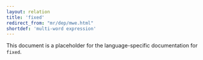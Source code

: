 ```yaml
---
layout: relation
title: 'fixed'
redirect_from: "mr/dep/mwe.html"
shortdef: 'multi-word expression'
---
```


This document is a placeholder for the language-specific documentation
for `fixed`.
